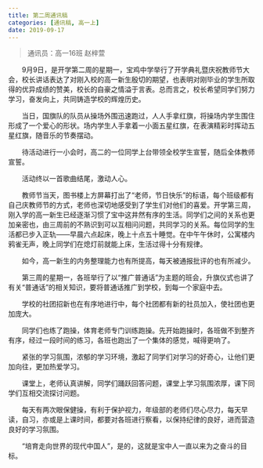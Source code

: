 ```yaml
---
title: 第二周通讯稿
categories: [通讯稿, 高一上]
date: 2019-09-17
---
```


> 通讯员：高一16班 赵梓萱

　　9月9日，是开学第二周的星期一，宝鸡中学举行了开学典礼暨庆祝教师节大会，校长讲话表达了对刚入校的高一新生殷切的期望，也表明对刚毕业的学生所取得的优异成绩的赞美，校长的自豪之情溢于言表。总而言之，校长希望同学们努力学习，奋发向上，共同铸造学校的辉煌历史。

　　当日，国旗队的队员从操场外围迅速跑过，人人手拿红旗，将操场内学生围住形成了一个爱心的形状。场内学生人手拿着一小面五星红旗，在表演精彩时挥动五星红旗，随音乐的节奏摆动。

　　待活动进行一小会时，高二的一位同学上台带领全校学生宣誓，随后全体教师宣誓。

　　活动终以一首歌曲结尾，激动人心。

　　教师节当天，图书楼上方屏幕打出了“老师，节日快乐”的标语，每个班级都有自己庆教师节的方式，老师也深切地感受到了学生们对他们的喜爱。开学第三周，刚入学的高一新生已经逐渐习惯了宝中这井然有序的生活。同学们之间的关系也更加亲密也，由三周前的不熟识到可以互相问问题，共同学习的关系。每位同学的生活都已步入正轨——早晨六点起床，晚上十点五十睡觉。在中午午休时，公寓楼内鸦雀无声，晚上同学们在熄灯前就能上床，生活过得十分有规律。

　　如今，高一新生的内务整理能力也有所提高，每天被通报批评的也有所减少。

　　第三周的星期一，各班举行了以“推广普通话”为主题的班会，升旗仪式也讲了有关“普通话”的相关知识，要将普通话推广到学校，到每一个家庭中去。

　　学校的社团招新也在有序地进行中，每个社团都有新的社员加入，使社团也更加庞大。

　　同学们也练了跑操，体育老师专门训练跑操。先开始跑操时，各班做不到整齐有序，经过一段时间的练习，各班也跑出了一个集体的感觉，喊得更响了。

　　紧张的学习氛围，浓郁的学习环境，激起了同学们对学习的好奇心，让他们更加向往，更加热爱学习。

　　课堂上，老师认真讲解，同学们踊跃回答问题，课堂上学习氛围浓厚，课下同学们互相交流探讨问题。

　　每天有两次眼保健操，有利于保护视力，年级部的老师们尽心尽力，每天早读，自习，亦或是上课时间，都要对各班进行察看，以保持纪律的良好，进而营造良好的学习氛围。

　　“培育走向世界的现代中国人”，是的，这就是宝中人一直以来为之奋斗的目标。
